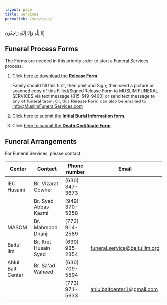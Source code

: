 ```yaml
---
layout: page
title: Services
permalink: /services/
---
```


<div id="services-header-arabic">إِنَّا لِلَّٰهِ وَإِنَّا إِلَيْهِ رَاجِعُونَ‎</div>

## Funeral Process Forms
The Forms are needed in this priority order to start a Funeral Services process.

1. Click [here to download the **Release Form**](/docs/releaseform.pdf).
    
    Family should fill this first, then print and Sign; then send a picture or scanned copy of this Filled/Signed Release Form to MUSLIM FUNERAL SERVICES via text message (815-549-9400) or send text message to any of funeral team; Or, this Release Form can also be emailed to info@MuslimFuneralServices.com

2. Click [here to submit the **Initial Burial Information form**](/initialburialinfo/).

3. Click [here to submit the **Death Certificate Form**](https://muslimfuneralservices.com/dc.html).

## Funeral Arrangements

For Funeral Services, please contact:

| Center            | Contact               | Phone number   | Email                         |
|-------------------|-----------------------|----------------|-------------------------------|
| IEC Husaini       | Br. Vizarat Gowher    | (630) 347-3673 |                               |
|                   | Br. Syed Abbas Kazmi  | (949) 370-5258 |                               |
| MASOM             | Br. Mahmood Dhanji    | (773) 914-2589 |                               |
| Baitul Ilm        | Br. Itret Husain Syed | (630) 935-2354 | funeral.service@baitulilm.org |
| Ahlul Bait Center | Br. Sa'ad Waheed      | (630) 709-5594 |                               |
|                   |                       | (773) 971-5633 | ahlulbaitcenter1@gmail.com    |